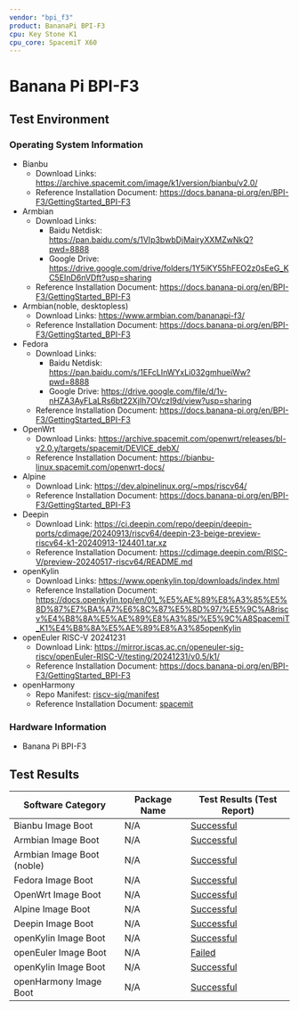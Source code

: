 ```yaml
---
vendor: "bpi_f3"
product: BananaPi BPI-F3
cpu: Key Stone K1
cpu_core: SpacemiT X60
---
```


# Banana Pi BPI-F3

## Test Environment

### Operating System Information

- Bianbu
  - Download Links: https://archive.spacemit.com/image/k1/version/bianbu/v2.0/
  - Reference Installation Document: https://docs.banana-pi.org/en/BPI-F3/GettingStarted_BPI-F3
- Armbian
  - Download Links:
    - Baidu Netdisk: https://pan.baidu.com/s/1VIp3bwbDjMairyXXMZwNkQ?pwd=8888
    - Google Drive: https://drive.google.com/drive/folders/1Y5iKY55hFEO2z0sEeG_KC5EInD6nVDft?usp=sharing
  - Reference Installation Document: https://docs.banana-pi.org/en/BPI-F3/GettingStarted_BPI-F3
- Armbian(noble, desktopless)
  - Download Links: https://www.armbian.com/bananapi-f3/
  - Reference Installation Document: https://docs.banana-pi.org/en/BPI-F3/GettingStarted_BPI-F3
- Fedora
  - Download Links:
    - Baidu Netdisk: https://pan.baidu.com/s/1EFcLInWYxLi032gmhueiWw?pwd=8888
    - Google Drive: https://drive.google.com/file/d/1v-nHZA3AyFLaLRs6bt22XjIh7OVczI9d/view?usp=sharing
  - Reference Installation Document: https://docs.banana-pi.org/en/BPI-F3/GettingStarted_BPI-F3
- OpenWrt
  - Download Links: https://archive.spacemit.com/openwrt/releases/bl-v2.0.y/targets/spacemit/DEVICE_debX/
  - Reference Installation Document: https://bianbu-linux.spacemit.com/openwrt-docs/
- Alpine
  - Download Link: https://dev.alpinelinux.org/~mps/riscv64/
  - Reference Installation Document: https://docs.banana-pi.org/en/BPI-F3/GettingStarted_BPI-F3
- Deepin
  - Download Link: https://ci.deepin.com/repo/deepin/deepin-ports/cdimage/20240913/riscv64/deepin-23-beige-preview-riscv64-k1-20240913-124401.tar.xz
  - Reference Installation Document: https://cdimage.deepin.com/RISC-V/preview-20240517-riscv64/README.md
- openKylin
  - Download Links: https://www.openkylin.top/downloads/index.html
  - Reference Installation Document: https://docs.openkylin.top/en/01_%E5%AE%89%E8%A3%85%E5%8D%87%E7%BA%A7%E6%8C%87%E5%8D%97/%E5%9C%A8riscv%E4%B8%8A%E5%AE%89%E8%A3%85/%E5%9C%A8SpacemiT_K1%E4%B8%8A%E5%AE%89%E8%A3%85openKylin
- openEuler RISC-V 20241231
  - Download Link: https://mirror.iscas.ac.cn/openeuler-sig-riscv/openEuler-RISC-V/testing/20241231/v0.5/k1/
  - Reference Installation Document: https://docs.banana-pi.org/en/BPI-F3/GettingStarted_BPI-F3
- openHarmony
  - Repo Manifest: [riscv-sig/manifest](https://gitee.com/riscv-sig/manifest)
  - Reference Installation Document: [spacemit](https://developer.spacemit.com/documentation)

### Hardware Information

- Banana Pi BPI-F3

## Test Results

| Software Category           | Package Name | Test Results (Test Report)  |
| --------------------------- | ------------ | --------------------------- |
| Bianbu Image Boot           | N/A          | [Successful][Bianbu]        |
| Armbian Image Boot          | N/A          | [Successful][Armbian]       |
| Armbian Image Boot  (noble) | N/A          | [Successful][Armbian_noble] |
| Fedora Image Boot           | N/A          | [Successful][Fedora]        |
| OpenWrt Image Boot          | N/A          | [Successful][OpenWrt]       |
| Alpine Image Boot           | N/A          | [Successful][Alpine]        |
| Deepin Image Boot           | N/A          | [Successful][Deepin]        |
| openKylin Image Boot        | N/A          | [Successful][openKylin]     |
| openEuler Image Boot        | N/A          | [Failed][oERV]              |
| openKylin Image Boot        | N/A          | [Successful][openKylin]     |
| openHarmony Image Boot      | N/A          | [Successful][openHarmony]   |

[Bianbu]: ./Bianbu/README.md
[Armbian_noble]: ./Armbian/README_noble.md
[Armbian]: ./Armbian/README.md
[Fedora]: ./Fedora/README.md
[OpenWrt]: ./OpenWrt/README.md
[Alpine]: ./Alpine/README.md
[Deepin]: ./Deepin/README.md
[openKylin]: ./openKylin/README.md
[oERV]: ./openEuler/README.md
[openHarmony]: ./openHarmony/README.md